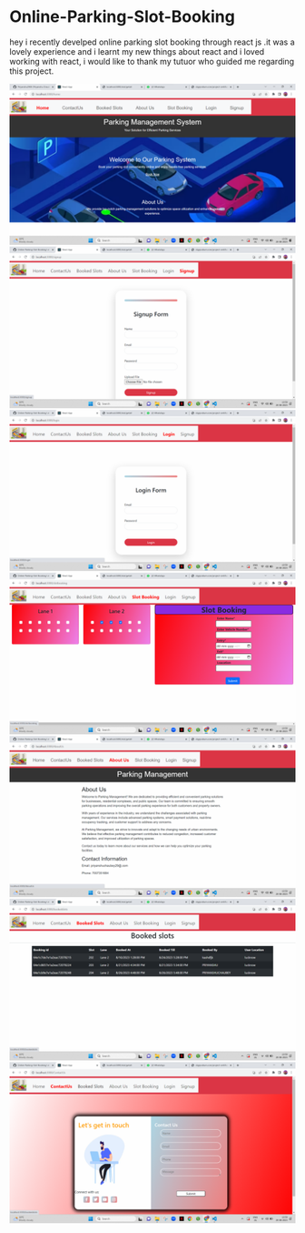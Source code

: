 # Online-Parking-Slot-Booking
hey i recently develped online parking slot booking through react js .it was a lovely experience and i learnt my new things about react and i loved working with react,
i would like to thank my tutuor who guided me regarding this project.

![](https://github.com/Priyanshu2908/Online-Parking-Slot-Booking/blob/master/Screenshot%202023-08-20%20135638.png?raw=true)
![](https://github.com/Priyanshu2908/Online-Parking-Slot-Booking/blob/master/Screenshot%20(33).png)
![](https://github.com/Priyanshu2908/Online-Parking-Slot-Booking/blob/master/Screenshot%20(32).png)
![](https://github.com/Priyanshu2908/Online-Parking-Slot-Booking/blob/master/Screenshot%20(31).png)
![](https://github.com/Priyanshu2908/Online-Parking-Slot-Booking/blob/master/Screenshot%20(30).png)
![](https://github.com/Priyanshu2908/Online-Parking-Slot-Booking/blob/master/Screenshot%20(29).png)
![](https://github.com/Priyanshu2908/Online-Parking-Slot-Booking/blob/master/Screenshot%20(28).png)
